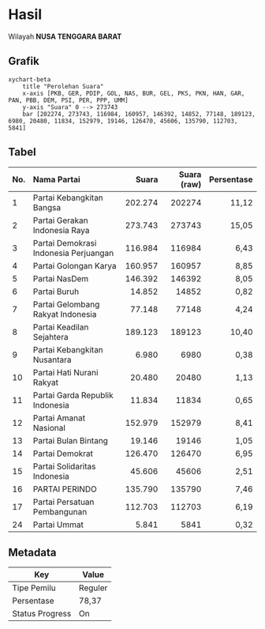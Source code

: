 # Hasil

Wilayah **NUSA TENGGARA BARAT**

## Grafik

```mermaid
xychart-beta
    title "Perolehan Suara"
    x-axis [PKB, GER, PDIP, GOL, NAS, BUR, GEL, PKS, PKN, HAN, GAR, PAN, PBB, DEM, PSI, PER, PPP, UMM]
    y-axis "Suara" 0 --> 273743
    bar [202274, 273743, 116984, 160957, 146392, 14852, 77148, 189123, 6980, 20480, 11834, 152979, 19146, 126470, 45606, 135790, 112703, 5841]
```

## Tabel

| No. | Nama Partai                           | Suara   | Suara (raw) | Persentase |
|:--- |:------------------------------------- | -------:| -----------:| ----------:|
| 1   | Partai Kebangkitan Bangsa             | 202.274 | 202274      | 11,12      |
| 2   | Partai Gerakan Indonesia Raya         | 273.743 | 273743      | 15,05      |
| 3   | Partai Demokrasi Indonesia Perjuangan | 116.984 | 116984      | 6,43       |
| 4   | Partai Golongan Karya                 | 160.957 | 160957      | 8,85       |
| 5   | Partai NasDem                         | 146.392 | 146392      | 8,05       |
| 6   | Partai Buruh                          | 14.852  | 14852       | 0,82       |
| 7   | Partai Gelombang Rakyat Indonesia     | 77.148  | 77148       | 4,24       |
| 8   | Partai Keadilan Sejahtera             | 189.123 | 189123      | 10,40      |
| 9   | Partai Kebangkitan Nusantara          | 6.980   | 6980        | 0,38       |
| 10  | Partai Hati Nurani Rakyat             | 20.480  | 20480       | 1,13       |
| 11  | Partai Garda Republik Indonesia       | 11.834  | 11834       | 0,65       |
| 12  | Partai Amanat Nasional                | 152.979 | 152979      | 8,41       |
| 13  | Partai Bulan Bintang                  | 19.146  | 19146       | 1,05       |
| 14  | Partai Demokrat                       | 126.470 | 126470      | 6,95       |
| 15  | Partai Solidaritas Indonesia          | 45.606  | 45606       | 2,51       |
| 16  | PARTAI PERINDO                        | 135.790 | 135790      | 7,46       |
| 17  | Partai Persatuan Pembangunan          | 112.703 | 112703      | 6,19       |
| 24  | Partai Ummat                          | 5.841   | 5841        | 0,32       |


## Metadata

| Key             | Value   |
| --------------- | ------- |
| Tipe Pemilu     | Reguler |
| Persentase      | 78,37   |
| Status Progress | On      |



